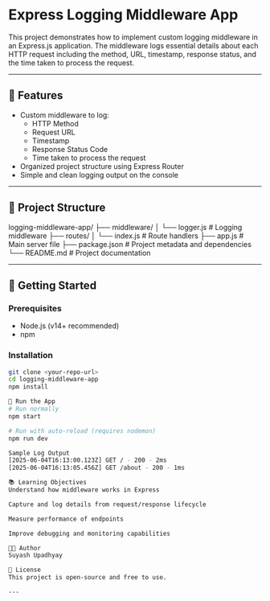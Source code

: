 # Express Logging Middleware App

This project demonstrates how to implement custom logging middleware in an Express.js application. The middleware logs essential details about each HTTP request including the method, URL, timestamp, response status, and the time taken to process the request.

---

## 📌 Features

- Custom middleware to log:
  - HTTP Method
  - Request URL
  - Timestamp
  - Response Status Code
  - Time taken to process the request
- Organized project structure using Express Router
- Simple and clean logging output on the console

---

## 📁 Project Structure

logging-middleware-app/
├── middleware/
│ └── logger.js # Logging middleware
├── routes/
│ └── index.js # Route handlers
├── app.js # Main server file
├── package.json # Project metadata and dependencies
└── README.md # Project documentation


---

## 🚀 Getting Started

### Prerequisites

- Node.js (v14+ recommended)
- npm

### Installation

```bash
git clone <your-repo-url>
cd logging-middleware-app
npm install

🏃 Run the App
# Run normally
npm start

# Run with auto-reload (requires nodemon)
npm run dev

Sample Log Output
[2025-06-04T16:13:00.123Z] GET / - 200 - 2ms
[2025-06-04T16:13:05.456Z] GET /about - 200 - 1ms

📚 Learning Objectives
Understand how middleware works in Express

Capture and log details from request/response lifecycle

Measure performance of endpoints

Improve debugging and monitoring capabilities

🧑‍💻 Author
Suyash Upadhyay

📜 License
This project is open-source and free to use.

---
